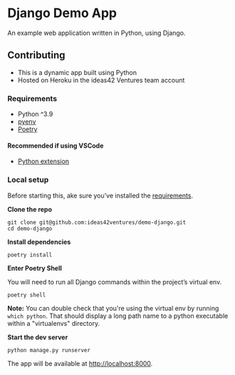 # Django Demo App

An example web application written in Python, using Django.

## Contributing

- This is a dynamic app built using Python
- Hosted on Heroku in the ideas42 Ventures team account

### Requirements

- Python ^3.9
- [pyenv](https://github.com/pyenv/pyenv)
- [Poetry](https://python-poetry.org/docs/)

#### Recommended if using VSCode

- [Python extension](https://marketplace.visualstudio.com/items?itemName=ms-python.python)

### Local setup

Before starting this, ake sure you’ve installed the [requirements](#requirements).

**Clone the repo**

```
git clone git@github.com:ideas42ventures/demo-django.git
cd demo-django
```

**Install dependencies**

```
poetry install
```

**Enter Poetry Shell**

You will need to run all Django commands within the project’s virtual env.

```
poetry shell
```

**Note:** You can double check that you're using the virtual env by running `which python`. That should display a long path name to a python executable within a "virtualenvs" directory.

**Start the dev server**

```
python manage.py runserver
```

The app will be available at [http://localhost:8000](http://localhost:8000).
